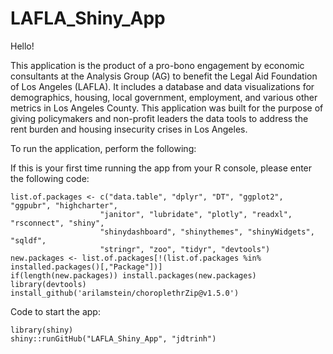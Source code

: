 # LAFLA_Shiny_App

Hello! 

This application is the product of a pro-bono engagement by economic consultants at the Analysis Group (AG) 
to benefit the Legal Aid Foundation of Los Angeles (LAFLA). It includes a database and data visualizations for
demographics, housing, local government, employment, and various other metrics in Los Angeles County. This 
application was built for the purpose of giving policymakers and non-profit leaders the data tools to address
the rent burden and housing insecurity crises in Los Angeles. 

To run the application, perform the following:

  If this is your first time running the app from your R console, please enter the following code:
    
    list.of.packages <- c("data.table", "dplyr", "DT", "ggplot2", "ggpubr", "highcharter",
                        "janitor", "lubridate", "plotly", "readxl", "rsconnect", "shiny",
                        "shinydashboard", "shinythemes", "shinyWidgets", "sqldf",
                        "stringr", "zoo", "tidyr", "devtools")
    new.packages <- list.of.packages[!(list.of.packages %in% installed.packages()[,"Package"])]
    if(length(new.packages)) install.packages(new.packages)
    library(devtools)
    install_github('arilamstein/choroplethrZip@v1.5.0')
    
  Code to start the app:
    
    library(shiny)
    shiny::runGitHub("LAFLA_Shiny_App", "jdtrinh")
